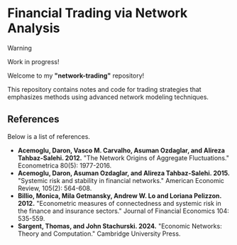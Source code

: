 # Financial Trading via Network Analysis

> [!WARNING]
> Work in progress!

Welcome to my **"network-trading"** repository!

This repository contains notes and code for trading strategies that emphasizes methods using advanced network modeling techniques. 

## References

Below is a list of references.

- **Acemoglu, Daron, Vasco M. Carvalho, Asuman Ozdaglar, and Alireza Tahbaz-Salehi. 2012.** "The Network Origins of Aggregate Fluctuations." Econometrica 80(5): 1977-2016.
- **Acemoglu, Daron, Asuman Ozdaglar, and Alireza Tahbaz-Salehi. 2015.** "Systemic risk and stability in financial networks." American Economic Review, 105(2): 564-608.
- **Billio, Monica, Mila Getmansky, Andrew W. Lo and Loriana Pelizzon. 2012.** "Econometric measures of connectedness and systemic risk in the finance and insurance sectors." Journal of Financial Economics 104: 535-559.
- **Sargent, Thomas, and John Stachurski. 2024.** "Economic Networks: Theory and Computation." Cambridge University Press.
